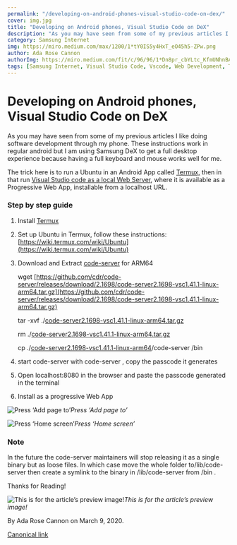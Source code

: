 ```yaml
---
permalink: "/developing-on-android-phones-visual-studio-code-on-dex/"
cover: img.jpg
title: "Developing on Android phones, Visual Studio Code on DeX"
description: "As you may have seen from some of my previous articles I like doing software development through my phone. These instructions work in regular android but I am using Samsung DeX to get a full desktop experience because having a full keyboard and mouse works well for me."
category: Samsung Internet
img: https://miro.medium.com/max/1200/1*tY0IS5y4HxT_eO45h5-ZPw.png
author: Ada Rose Cannon
authorImg: https://miro.medium.com/fit/c/96/96/1*Dn8pr_cbYLtc_KfmUNhnBA.png
tags: [Samsung Internet, Visual Studio Code, Vscode, Web Development, Terminal]
---
```


# Developing on Android phones, Visual Studio Code on DeX



As you may have seen from some of my previous articles I like doing software development through my phone. These instructions work in regular android but I am using Samsung DeX to get a full desktop experience because having a full keyboard and mouse works well for me.

The trick here is to run a Ubuntu in an Android App called [Termux,](https://termux.com/) then in that run [Visual Studio code as a local Web Server](https://github.com/cdr/code-server/releases), where it is available as a Progressive Web App, installable from a localhost URL.

### Step by step guide

1. Install [Termux](https://termux.com/)

1. Set up Ubuntu in Termux, follow these instructions: [https://wiki.termux.com/wiki/Ubuntu](https://wiki.termux.com/wiki/Ubuntu)

1. Download and Extract [code-server](https://github.com/cdr/code-server/releases) for ARM64

    wget [https://github.com/cdr/code-server/releases/download/2.1698/code-server2.1698-vsc1.41.1-linux-arm64.tar.gz](https://github.com/cdr/code-server/releases/download/2.1698/code-server2.1698-vsc1.41.1-linux-arm64.tar.gz)

    tar -xvf ./[code-server2.1698-vsc1.41.1-linux-arm64.tar.gz](https://github.com/cdr/code-server/releases/download/2.1698/code-server2.1698-vsc1.41.1-linux-arm64.tar.gz)

    rm ./[code-server2.1698-vsc1.41.1-linux-arm64.tar.gz](https://github.com/cdr/code-server/releases/download/2.1698/code-server2.1698-vsc1.41.1-linux-arm64.tar.gz)

    cp ./[code-server2.1698-vsc1.41.1-linux-arm64](https://github.com/cdr/code-server/releases/download/2.1698/code-server2.1698-vsc1.41.1-linux-arm64.tar.gz)/code-server /bin

4. start code-server with code-server , copy the passcode it generates

5. Open localhost:8080 in the browser and paste the passcode generated in the terminal

6. Install as a progressive Web App

![Press ‘Add page to’](https://cdn-images-1.medium.com/max/2000/1*jZuxF4x0cdF1Jt1czVBJkg.png)*Press ‘Add page to’*

![Press ‘Home screen’](https://cdn-images-1.medium.com/max/2000/1*PBVksLkWZis2zLDLpq1qCQ.png)*Press ‘Home screen’*

### Note

In the future the code-server maintainers will stop releasing it as a single binary but as loose files. In which case move the whole folder to/lib/code-server then create a symlink to the binary in /lib/code-server from /bin .

Thanks for Reading!

![This is for the article’s preview image!](https://cdn-images-1.medium.com/max/3840/1*tY0IS5y4HxT_eO45h5-ZPw.png)*This is for the article’s preview image!*



By Ada Rose Cannon on March 9, 2020.

[Canonical link](https://medium.com/samsung-internet-dev/developing-on-android-phones-visual-studio-code-on-dex-4c99d2e80e91)

